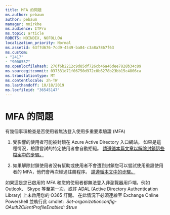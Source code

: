 ```yaml
---
title: MFA 的問題
ms.author: pebaum
author: pebaum
manager: mnirkhe
ms.audience: ITPro
ms.topic: article
ROBOTS: NOINDEX, NOFOLLOW
localization_priority: Normal
ms.assetid: 63f7d676-7cd9-4549-ba84-c3a8a7867f63
ms.custom:
- "2417"
- "9000557"
ms.openlocfilehash: 276f6b2212c9d85df726cb46a46dee7828b34c89
ms.sourcegitcommit: 037331d71f06750d972c0b6278b23bb15c4806ca
ms.translationtype: MT
ms.contentlocale: zh-TW
ms.lasthandoff: 10/18/2019
ms.locfileid: "36545147"
---
```

# <a name="issues-with-mfa"></a>MFA 的問題
有幾個事項檢查是否使用者無法登入使用多重要素驗證 (MFA)

1. 受影響的使用者可能被封鎖在 Azure Active Directory 入口網站。 如果是這種情況，驗證嘗試的特定使用者會自動拒絕。 [請遵循本篇文章以解除封鎖這些檔案中的步驟。](https://docs.microsoft.com/azure/active-directory/authentication/howto-mfa-mfasettings#block-and-unblock-users)

2. 如果解除封鎖使用者沒有幫助或使用者不會遭到封鎖您可以嘗試使用重設使用者的 MFA，他們會再次經過註冊程序。 [請遵循本文中的步驟。](https://docs.microsoft.com/azure/active-directory/authentication/howto-mfa-userdevicesettings#require-users-to-provide-contact-methods-again)

如果這是您已啟用的 MFA 和您的使用者都無法登入非瀏覽器用戶端，例如 Outlook、 Skype 等至第一次，或許 ADAL (Active Directory Authentication Library) 上未啟用您的 O365 訂閱。 在此情況下必須連線至 Exchange Online Powershell 並執行此 cmdlet:  *Set-organizationconfig-OAuth2ClientProfileEnabled: $true*